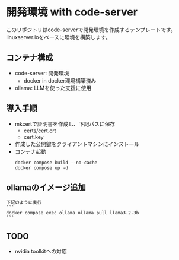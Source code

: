 開発環境 with code-server
===

このリポジトリはcode-serverで開発環境を作成するテンプレートです。  
linuxserver.ioをベースに環境を構築します。


## コンテナ構成

- code-server: 開発環境
    - docker in docker環境構築済み
- ollama: LLMを使った支援に使用

## 導入手順

- mkcertで証明書を作成し、下記パスに保存
    - certs/cert.crt
    - cert.key
- 作成した公開鍵をクライアントマシンにインストール
- コンテナ起動
    ```
    docker compose build --no-cache
    docker compose up -d
    ```

## ollamaのイメージ追加
    下記のように実行
    ```
    docker compose exec ollama ollama pull llama3.2-3b
    ```

## TODO
- nvidia toolkitへの対応